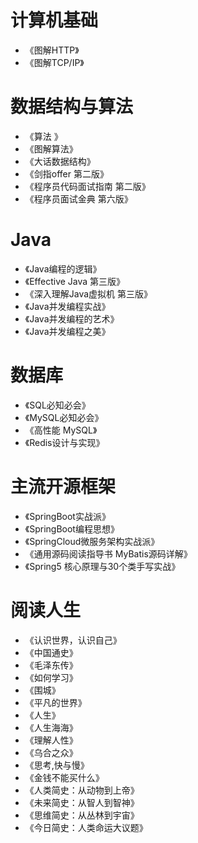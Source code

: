 # 计算机基础
+ 《图解HTTP》
+ 《图解TCP/IP》

# 数据结构与算法
+ 《算法 》
+ 《图解算法》
+ 《大话数据结构》
+ 《剑指offer 第二版》
+ 《程序员代码面试指南 第二版》
+ 《程序员面试金典 第六版》

# Java
+ 《Java编程的逻辑》
+ 《Effective Java 第三版》
+ 《深入理解Java虚拟机 第三版》
+ 《Java并发编程实战》
+ 《Java并发编程的艺术》
+ 《Java并发编程之美》

# 数据库
+ 《SQL必知必会》
+ 《MySQL必知必会》
+ 《高性能 MySQL》
+ 《Redis设计与实现》


# 主流开源框架
+ 《SpringBoot实战派》
+ 《SpringBoot编程思想》  
+ 《SpringCloud微服务架构实战派》
+ 《通用源码阅读指导书 MyBatis源码详解》
+ 《Spring5 核心原理与30个类手写实战》


# 阅读人生
+ 《认识世界，认识自己》
+ 《中国通史》
+ 《毛泽东传》
+ 《如何学习》
+ 《围城》
+ 《平凡的世界》
+ 《人生》
+ 《人生海海》
+ 《理解人性》
+ 《乌合之众》
+ 《思考,快与慢》
+ 《金钱不能买什么》
+ 《人类简史：从动物到上帝》
+ 《未来简史：从智人到智神》
+ 《思维简史：从丛林到宇宙》
+ 《今日简史：人类命运大议题》




